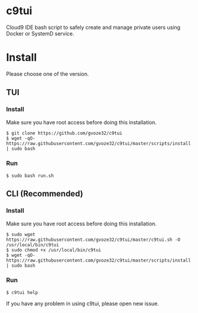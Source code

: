 # c9tui

Cloud9 IDE bash script to safely create and manage private users using Docker or SystemD service.

# Install 
Please choose one of the version.

## TUI

### Install

Make sure you have root access before doing this installation.

```
$ git clone https://github.com/gvoze32/c9tui
$ wget -qO- https://raw.githubusercontent.com/gvoze32/c9tui/master/scripts/install.sh | sudo bash
```

### Run

```
$ sudo bash run.sh
```

## CLI (Recommended)

### Install

Make sure you have root access before doing this installation.

```
$ sudo wget https://raw.githubusercontent.com/gvoze32/c9tui/master/c9tui.sh -O /usr/local/bin/c9tui
$ sudo chmod +x /usr/local/bin/c9tui
$ wget -qO- https://raw.githubusercontent.com/gvoze32/c9tui/master/scripts/install.sh | sudo bash
```

### Run

```
$ c9tui help
```

If you have any problem in using c9tui, please open new issue.
